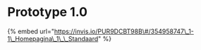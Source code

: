 # Prototype 1.0

{% embed url="https://invis.io/PUR9DCBT98B\#/354958747\_1-1\_Homepagina\_1\_\_Standaard" %}



